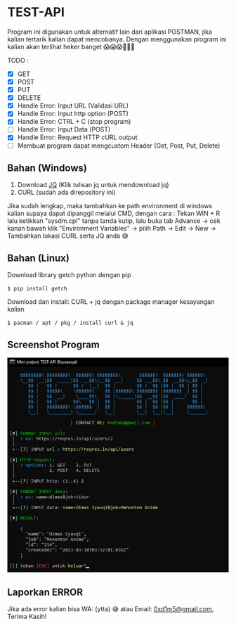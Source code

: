 # TEST-API
Program ini digunakan untuk alternatif lain dari aplikasi POSTMAN, jika kalian tertarik kalian dapat mencobanya. Dengan menggunakan program ini kalian akan terlihat heker banget 😱😱😱🥶🥶🥵

TODO :
- [x] GET
- [x] POST
- [x] PUT
- [x] DELETE
- [x] Handle Error: Input URL (Validasi URL)
- [x] Handle Error: Input http option (POST)
- [x] Handle Error: CTRL + C (stop program)
- [ ] Handle Error: Input Data (POST)
- [x] Handle Error: Request HTTP cURL output
- [ ] Membuat program dapat mengcustom Header (Get, Post, Put, Delete)

## Bahan (Windows)
1. Download [JQ](https://github.com/stedolan/jq/releases/download/jq-1.6/jq-win64.exe) (Klik tulisan jq untuk mendownload jq)
2. CURL (sudah ada direpository ini)

Jika sudah lengkap, maka tambahkan ke path environment di windows kalian supaya dapat dipanggil melalui CMD,
dengan cara : Tekan
WIN + R lalu ketikkan "sysdm.cpl" tanpa tanda kutip, lalu buka tab Advance -> cek kanan bawah
klik "Environment Variables" -> pilih Path -> Edit -> New -> Tambahkan lokasi CURL serta JQ anda 😅

## Bahan (Linux)
Download library getch python dengan pip
```
$ pip install getch
```
Download dan install: CURL + jq dengan package manager kesayangan kalian
```
$ pacman / apt / pkg / install curl & jq
```

## Screenshot Program
<img src="proof.png">

## Laporkan ERROR
Jika ada error kalian bisa WA: (ytta) 😅 atau Email: 0xd1m5@gmail.com, Terima Kasih!
